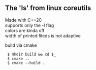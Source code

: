 ## The 'ls' from linux coreutils

Made with C++20  
supports only the -l flag  
colors are kinda off  
width of printed fileds is not adaptive

build via cmake
```
 $ mkdir build && cd $_  
 $ cmake ..
 $ cmake --build .
 ```

